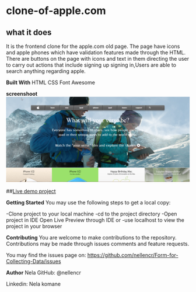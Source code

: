 # clone-of-apple.com

## what it does
It is the frontend clone for the apple.com old page. The page have icons and apple phones which have validation features made through the HTML. There are buttons on the page with icons and text in them directing the user to carry out actions that include signing up signing in,Users are able to search anything regarding apple.

**Built With**
HTML
CSS
Font Awesome

**screenshoot**
![](images/screenshoot.png)

##[Live demo project](https://rawcdn.githack.com/nellencr/clone-of-apple.com/5603a43bbdd4107e957aebecd02a38b4f160353a/index.html)

**Getting Started**
You may use the following steps to get a local copy:

-Clone project to your local machine 
-cd to the project directory 
-Open project in IDE Open Live Preview through IDE or
-use localhost to view the project in your browser

**Contributing**
You are welcome to make contributions to the repository. Contributions may be made through issues comments and feature requests.

You may find the issues page on: https://github.com/nellencr/Form-for-Collecting-Data/issues


 **Author**
Nela GitHub: @nellencr

Linkedin: Nela komane

